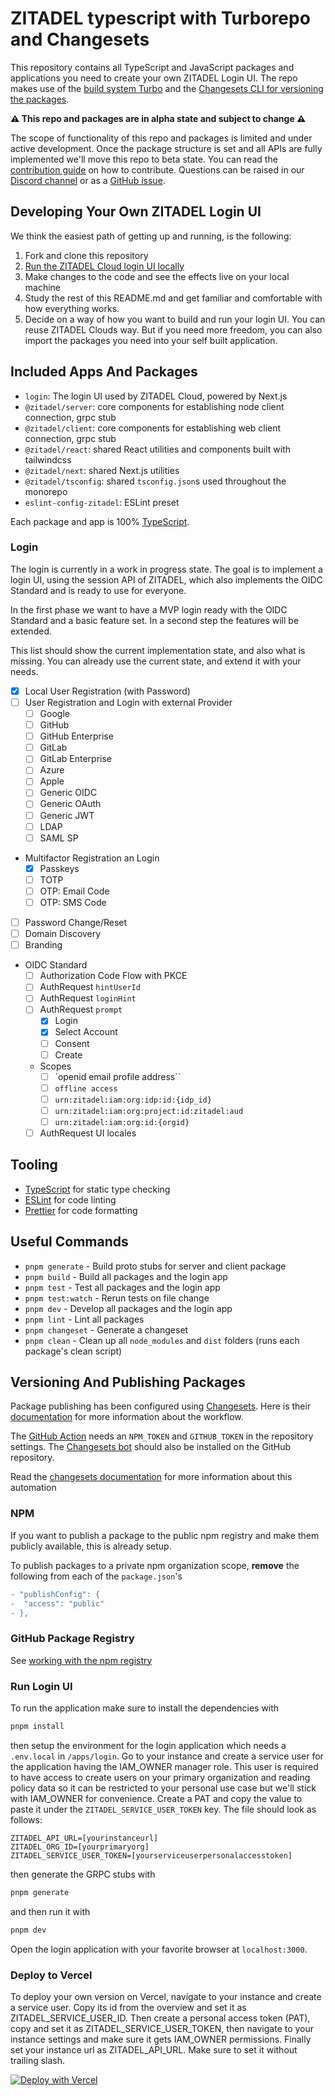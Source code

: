 # ZITADEL typescript with Turborepo and Changesets

This repository contains all TypeScript and JavaScript packages and applications you need to create your own ZITADEL Login UI.
The repo makes use of the [build system Turbo](https://turbo.build/repo) and the [Changesets CLI for versioning the packages](https://github.com/changesets/changesets).

**⚠️ This repo and packages are in alpha state and subject to change ⚠️**

The scope of functionality of this repo and packages is limited and under active development.
Once the package structure is set and all APIs are fully implemented we'll move this repo to beta state.
You can read the [contribution guide](/CONTRIBUTING.md) on how to contribute.
Questions can be raised in our [Discord channel](https://discord.gg/erh5Brh7jE) or as a [GitHub issue](https://github.com/zitadel/typescript/issues).

## Developing Your Own ZITADEL Login UI

We think the easiest path of getting up and running, is the following:

1. Fork and clone this repository
1. [Run the ZITADEL Cloud login UI locally](#run-login-ui)
1. Make changes to the code and see the effects live on your local machine
1. Study the rest of this README.md and get familiar and comfortable with how everything works.
1. Decide on a way of how you want to build and run your login UI.
   You can reuse ZITADEL Clouds way.
   But if you need more freedom, you can also import the packages you need into your self built application.

## Included Apps And Packages

- `login`: The login UI used by ZITADEL Cloud, powered by Next.js
- `@zitadel/server`: core components for establishing node client connection, grpc stub
- `@zitadel/client`: core components for establishing web client connection, grpc stub
- `@zitadel/react`: shared React utilities and components built with tailwindcss
- `@zitadel/next`: shared Next.js utilities
- `@zitadel/tsconfig`: shared `tsconfig.json`s used throughout the monorepo
- `eslint-config-zitadel`: ESLint preset

Each package and app is 100% [TypeScript](https://www.typescriptlang.org/).

### Login

The login is currently in a work in progress state. 
The goal is to implement a login UI, using the session API of ZITADEL, which also implements the OIDC Standard and is ready to use for everyone.

In the first phase we want to have a MVP login ready with the OIDC Standard and a basic feature set. In a second step the features will be extended.

This list should show the current implementation state, and also what is missing.
You can already use the current state, and extend it with your needs.

- [x] Local User Registration (with Password)
- [ ] User Registration and Login with external Provider 
  - [ ] Google
  - [ ] GitHub
  - [ ] GitHub Enterprise
  - [ ] GitLab
  - [ ] GitLab Enterprise
  - [ ] Azure
  - [ ] Apple
  - [ ] Generic OIDC
  - [ ] Generic OAuth
  - [ ] Generic JWT
  - [ ] LDAP
  - [ ] SAML SP
- Multifactor Registration an Login
  - [x] Passkeys
  - [ ] TOTP
  - [ ] OTP: Email Code
  - [ ] OTP: SMS Code
- [ ] Password Change/Reset
- [ ] Domain Discovery
- [ ] Branding
- OIDC Standard
   - [ ] Authorization Code Flow with PKCE
   - [ ] AuthRequest `hintUserId`
   - [ ] AuthRequest `loginHint`
   - [ ] AuthRequest `prompt`
     - [x] Login
     - [x] Select Account
     - [ ] Consent
     - [ ] Create
   - Scopes
     - [ ] `openid email profile address``
     - [ ] `offline access`
     - [ ] `urn:zitadel:iam:org:idp:id:{idp_id}`
     - [ ] `urn:zitadel:iam:org:project:id:zitadel:aud`
     - [ ] `urn:zitadel:iam:org:id:{orgid}`
   - [ ] AuthRequest UI locales

## Tooling

- [TypeScript](https://www.typescriptlang.org/) for static type checking
- [ESLint](https://eslint.org/) for code linting
- [Prettier](https://prettier.io) for code formatting

## Useful Commands

- `pnpm generate` - Build proto stubs for server and client package
- `pnpm build` - Build all packages and the login app
- `pnpm test` - Test all packages and the login app
- `pnpm test:watch` - Rerun tests on file change
- `pnpm dev` - Develop all packages and the login app
- `pnpm lint` - Lint all packages
- `pnpm changeset` - Generate a changeset
- `pnpm clean` - Clean up all `node_modules` and `dist` folders (runs each package's clean script)

## Versioning And Publishing Packages

Package publishing has been configured using [Changesets](https://github.com/changesets/changesets).
Here is their [documentation](https://github.com/changesets/changesets#documentation) for more information about the workflow.

The [GitHub Action](https://github.com/changesets/action) needs an `NPM_TOKEN` and `GITHUB_TOKEN` in the repository settings. The [Changesets bot](https://github.com/apps/changeset-bot) should also be installed on the GitHub repository.

Read the [changesets documentation](https://github.com/changesets/changesets/blob/main/docs/automating-changesets.md) for more information about this automation

### NPM

If you want to publish a package to the public npm registry and make them publicly available, this is already setup.

To publish packages to a private npm organization scope, **remove** the following from each of the `package.json`'s

```diff
- "publishConfig": {
-  "access": "public"
- },
```

### GitHub Package Registry

See [working with the npm registry](https://docs.github.com/en/packages/working-with-a-github-packages-registry/working-with-the-npm-registry#publishing-a-package-using-publishconfig-in-the-packagejson-file)

### Run Login UI

To run the application make sure to install the dependencies with

```sh
pnpm install
```

then setup the environment for the login application which needs a `.env.local` in `/apps/login`.
Go to your instance and create a service user for the application having the IAM_OWNER manager role.
This user is required to have access to create users on your primary organization and reading policy data so it can be restricted to your personal use case but we'll stick with IAM_OWNER for convenience. Create a PAT and copy the value to paste it under the `ZITADEL_SERVICE_USER_TOKEN` key.
The file should look as follows:

```
ZITADEL_API_URL=[yourinstanceurl]
ZITADEL_ORG_ID=[yourprimaryorg]
ZITADEL_SERVICE_USER_TOKEN=[yourserviceuserpersonalaccesstoken]
```

then generate the GRPC stubs with

```sh
pnpm generate
```

and then run it with

```sh
pnpm dev
```

Open the login application with your favorite browser at `localhost:3000`.

### Deploy to Vercel

To deploy your own version on Vercel, navigate to your instance and create a service user.
Copy its id from the overview and set it as ZITADEL_SERVICE_USER_ID.
Then create a personal access token (PAT), copy and set it as ZITADEL_SERVICE_USER_TOKEN, then navigate to your instance settings and make sure it gets IAM_OWNER permissions.
Finally set your instance url as ZITADEL_API_URL. Make sure to set it without trailing slash.

[![Deploy with Vercel](https://vercel.com/button)](https://vercel.com/new/clone?repository-url=https%3A%2F%2Fgithub.com%2Fzitadel%2Ftypescript&env=ZITADEL_API_URL,ZITADEL_SERVICE_USER_ID,ZITADEL_SERVICE_USER_TOKEN&root-directory=apps/login&envDescription=Setup%20a%20service%20account%20with%20IAM_OWNER%20membership%20on%20your%20instance%20and%20provide%20its%20id%20and%20personal%20access%20token.&project-name=zitadel-login&repository-name=zitadel-login)
